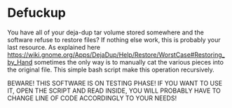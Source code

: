 Defuckup
========

You have all of your deja-dup tar volume stored somewhere and the software refuse to restore files? If nothing else work, this is probably your last resource. As explained here https://wiki.gnome.org/Apps/DejaDup/Help/Restore/WorstCase#Restoring_by_Hand
sometimes the only way is to manually cat the various pieces into the original file. This simple bash script make this operation recursively. 

BEWARE! THIS SOFTWARE IS ON TESTING PHASE! IF YOU WANT TO USE IT, OPEN THE SCRIPT AND READ INSIDE, YOU WILL PROBABLY HAVE TO CHANGE LINE OF CODE ACCORDINGLY TO YOUR NEEDS!
